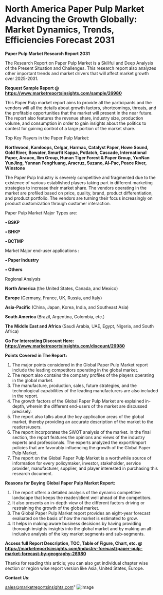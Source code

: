   # North America Paper Pulp Market Advancing the Growth Globally: Market Dynamics, Trends, Efficiencies Forecast 2031

<strong>Paper Pulp Market Research Report 2031</strong>

The Research Report on Paper Pulp Market is a Skillful and Deep Analysis of the Present Situation and Challenges. This research report also analyzes other important trends and market drivers that will affect market growth over 2025-2031.

<strong>Request Sample Report @ <a href=https://www.marketreportsinsights.com/sample/26980>https://www.marketreportsinsights.com/sample/26980</a></strong>

This Paper Pulp market report aims to provide all the participants and the vendors will all the details about growth factors, shortcomings, threats, and the profitable opportunities that the market will present in the near future. The report also features the revenue share, industry size, production volume, and consumption in order to gain insights about the politics to contest for gaining control of a large portion of the market share.

Top Key Players in the Paper Pulp Market:

<strong>Northwood, Kamloops, Celgar, Harmac, Catalyst Paper, Howe Sound, Gold River, Bowater, Smurfit Kappa, Potlatch, Cascade, International Paper, Arauco, Ilim Group, Hunan Tiger Forest & Paper Group, YunNan YunJing, Yunnan FengHuang, Aracruz, Suzano, Al-Pac, Peace River, Winstone</strong>

The Paper Pulp Industry is severely competitive and fragmented due to the existence of various established players taking part in different marketing strategies to increase their market share. The vendors operating in the market are profiled based on price, quality, brand, product differentiation, and product portfolio. The vendors are turning their focus increasingly on product customization through customer interaction.

Paper Pulp Market Major Types are:

<strong>• BSKP

• BHKP

• BCTMP</strong>

Market Major end-user applications :

<strong>• Paper Industry

• Others</strong>

Regional Analysis

</u><strong><b>North America</b></strong> (the United States, Canada, and Mexico)

<strong><b>Europe </b></strong>(Germany, France, UK, Russia, and Italy)

<strong><b>Asia-Pacific</b></strong> (China, Japan, Korea, India, and Southeast Asia)

<strong><b>South America</b></strong> (Brazil, Argentina, Colombia, etc.)

<strong><b>The Middle East and Africa</b></strong> (Saudi Arabia, UAE, Egypt, Nigeria, and South Africa)

<strong>Go For Interesting Discount Here: <a href=https://www.marketreportsinsights.com/discount/26980>https://www.marketreportsinsights.com/discount/26980</a></strong>

<strong>Points Covered in The Report:</strong>
<ol>
  <li>The major points considered in the Global Paper Pulp Market report include the leading competitors operating in the global market.</li>
  <li>The report also contains the company profiles of the players operating in the global market.</li>
  <li>The manufacture, production, sales, future strategies, and the technological capabilities of the leading manufacturers are also included in the report.</li>
  <li>The growth factors of the Global Paper Pulp Market are explained in-depth, wherein the different end-users of the market are discussed precisely.</li>
  <li>The report also talks about the key application areas of the global market, thereby providing an accurate description of the market to the readers/users.</li>
  <li>The report incorporates the SWOT analysis of the market. In the final section, the report features the opinions and views of the industry experts and professionals. The experts analyzed the export/import policies that are favorably influencing the growth of the Global Paper Pulp Market.</li>
  <li>The report on the Global Paper Pulp Market is a worthwhile source of information for every policymaker, investor, stakeholder, service provider, manufacturer, supplier, and player interested in purchasing this research document.</li>
</ol>
<strong>Reasons for Buying Global Paper Pulp Market Report:</strong>

<ol>
  <li>The report offers a detailed analysis of the dynamic competitive landscape that keeps the reader/client well ahead of the competitors.</li>
  <li>It also presents an in-depth view of the different factors driving or restraining the growth of the global market.</li>
  <li>The Global Paper Pulp Market report provides an eight-year forecast evaluated on the basis of how the market is estimated to grow.</li>
  <li>It helps in making aware business decisions by having providing thorough insights insights into the global market and by making an all-inclusive analysis of the key market segments and sub-segments.</li>
</ol>
<strong>Access full Report Description, TOC, Table of Figure, Chart, etc. @ <a href=https://marketreportsinsights.com/industry-forecast/paper-pulp-market-forecast-by-geography-26980>https://marketreportsinsights.com/industry-forecast/paper-pulp-market-forecast-by-geography-26980</a></strong>


Thanks for reading this article; you can also get individual chapter wise section or region wise report version like Asia, United States, Europe.

<strong>Contact Us:</strong>

sales@marketreportsinsights.com"
![image](https://github.com/user-attachments/assets/2bd4fbb9-4f80-4ecf-acd7-dac0e366446b)
